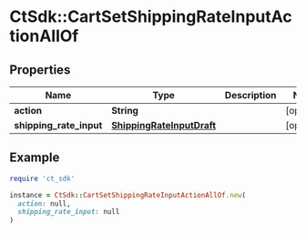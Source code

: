 # CtSdk::CartSetShippingRateInputActionAllOf

## Properties

| Name | Type | Description | Notes |
| ---- | ---- | ----------- | ----- |
| **action** | **String** |  | [optional] |
| **shipping_rate_input** | [**ShippingRateInputDraft**](ShippingRateInputDraft.md) |  | [optional] |

## Example

```ruby
require 'ct_sdk'

instance = CtSdk::CartSetShippingRateInputActionAllOf.new(
  action: null,
  shipping_rate_input: null
)
```

